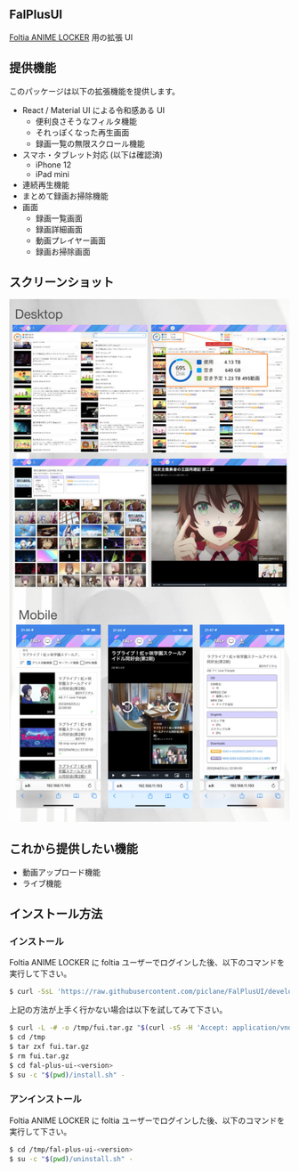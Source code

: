 FalPlusUI
----
[Foltia ANIME LOCKER](https://foltia.com/ANILOC/) 用の拡張 UI

## 提供機能

このパッケージは以下の拡張機能を提供します。

- React / Material UI による令和感ある UI
  - 便利良さそうなフィルタ機能
  - それっぽくなった再生画面
  - 録画一覧の無限スクロール機能
- スマホ・タブレット対応 (以下は確認済)
  - iPhone 12
  - iPad mini
- 連続再生機能
- まとめて録画お掃除機能
- 画面
  - 録画一覧画面
  - 録画詳細画面
  - 動画プレイヤー画面
  - 録画お掃除画面

## スクリーンショット

![スクリーンショット](doc/images/screenshot.jpg)

## これから提供したい機能

- 動画アップロード機能
- ライブ機能

## インストール方法

### インストール

Foltia ANIME LOCKER に foltia ユーザーでログインした後、以下のコマンドを実行して下さい。
```bash
$ curl -SsL 'https://raw.githubusercontent.com/piclane/FalPlusUI/develop/easy_install.sh' | bash
```

上記の方法が上手く行かない場合は以下を試してみて下さい。
```bash
$ curl -L -# -o /tmp/fui.tar.gz "$(curl -sS -H 'Accept: application/vnd.github.v3+json' 'https://api.github.com/repos/piclane/FalPlusUI/releases/latest' | grep '"browser_download_url"' | sed -E -e 's/^.*"(https:[^"]+)"$/\1/')"
$ cd /tmp
$ tar zxf fui.tar.gz
$ rm fui.tar.gz
$ cd fal-plus-ui-<version>
$ su -c "$(pwd)/install.sh" -
```

### アンインストール

Foltia ANIME LOCKER に foltia ユーザーでログインした後、以下のコマンドを実行して下さい。
```bash
$ cd /tmp/fal-plus-ui-<version>
$ su -c "$(pwd)/uninstall.sh" -
```

